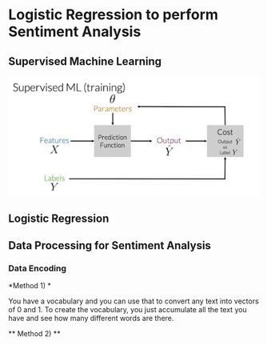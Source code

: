 
# Logistic Regression to perform Sentiment Analysis 

## Supervised Machine Learning

<img src= "Plots/1.png"  width = '600'>


## Logistic Regression 










## Data Processing for Sentiment Analysis 

### Data Encoding 

*Method 1) * 

You have a vocabulary and you can use that to convert any text into vectors of 0 and 1. To create the vocabulary, you just accumulate all the text you have and see how many different words are there. 


** Method 2) ** 








